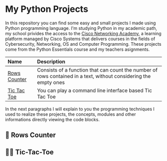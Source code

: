 
# My Python Projects

In this repository you can find some easy and small projects I made using Python programming language. I'm studying Python in my academic path, my school privides the access to the [Cisco Networking Academy](https://www.netacad.com/courses/programming), a learning platform managed by Cisco Systems that delivers courses in the fields of Cybersecurity, Networking, OS and Computer Programming. These projects come from the Python Essentials course and my teachers asignments.

| Name | Description |
| :---- | :---- |
| [Rows Counter](#rows-counter) | Consists of a function that can count the number of rows contained in a text, without considering the empty ones |
| [Tic Tac Toe](#cli-tic-tac-toe) | You can play a command line interface based Tic Tac Toe

In the next paragraphs I will explain to you the programming techniques I used to realize these projects, the concepts, modules and other informations directly viewing the code blocks. 


## 📖 Rows Counter




## 🙅‍♂️ Tic-Tac-Toe
